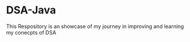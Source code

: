 # DSA-Java
 This Respository is an showcase of my journey in improving and learning my conecpts of DSA
